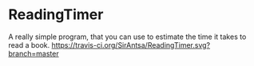 # ReadingTimer
A really simple program, that you can use to estimate the time it takes to read a book.
https://travis-ci.org/SirAntsa/ReadingTimer.svg?branch=master
